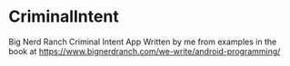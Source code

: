 # CriminalIntent
Big Nerd Ranch Criminal Intent App
Written by me from examples in the book at https://www.bignerdranch.com/we-write/android-programming/
